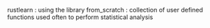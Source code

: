 rustlearn : using the library
from_scratch : collection of user defined functions used often to perform statistical analysis
